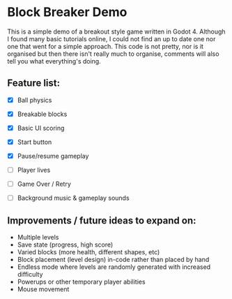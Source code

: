 # Block Breaker Demo

This is a simple demo of a breakout style game written in Godot 4. Although I found many basic tutorials online, I could not find an up to date one nor one that went for a simple approach. This code is not pretty, nor is it organised but then there isn't really much to organise, comments will also tell you what everything's doing.


## Feature list:

- [x] Ball physics
- [x] Breakable blocks
- [x] Basic UI scoring
- [x] Start button
- [x] Pause/resume gameplay
- [ ] Player lives
- [ ] Game Over / Retry
- [ ] Background music & gameplay sounds


## Improvements / future ideas to expand on:
 - Multiple levels
 - Save state (progress, high score)
 - Varied blocks (more health, different shapes, etc)
 - Block placement (level design) in-code rather than placed by hand
 - Endless mode where levels are randomly generated with increased difficulty
 - Powerups or other temporary player abilities
 - Mouse movement
